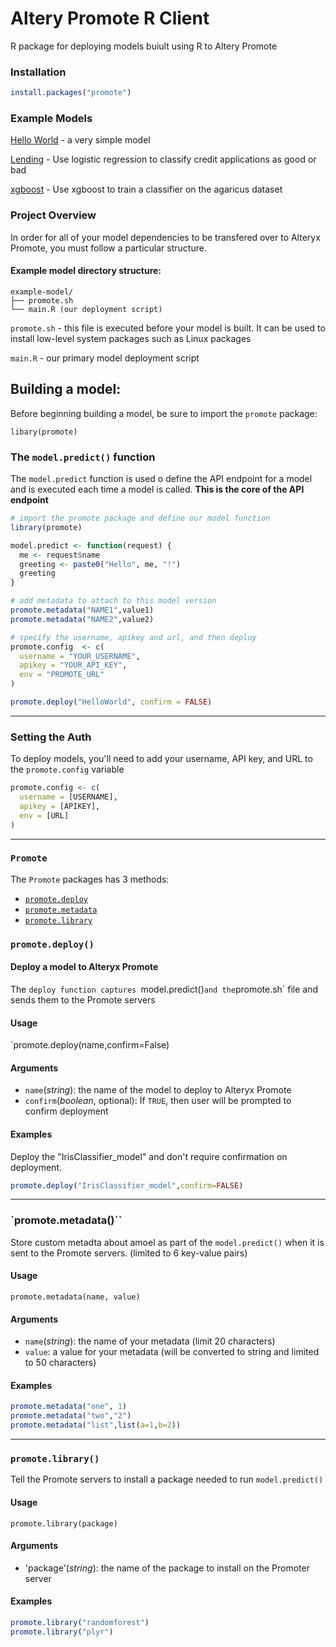 # Altery Promote R Client
R package for deploying models buiult using R to Altery Promote

### Installation

```r
install.packages("promote")
```

### Example Models
[Hello World](examples/helloworld) - a very simple model

[Lending](examples/lending) - Use logistic regression to classify credit applications as good or bad

[xgboost](examples/xgboost) - Use xgboost to train a classifier on the agaricus dataset

### Project Overview

In order for all of your model dependencies to be transfered over to Alteryx Promote, you must follow a particular structure.

#### Example model directory structure:
```
example-model/
├── promote.sh
└── main.R (our deployment script)
```

`promote.sh` - this file is executed before your model is built. It can be used to install low-level system packages such as Linux packages

`main.R` - our primary model deployment script

## Building a model:

Before beginning building a model, be sure to import the `promote` package:

`libary(promote)`

### The `model.predict()` function

The `model.predict` function is used o define the API endpoint for a model and is executed each time a model is called. **This is the core of the API endpoint**

```r
# import the promote package and define our model function
library(promote)

model.predict <- function(request) {
  me <- request$name
  greeting <- paste0("Hello", me, "!")
  greeting
}

# add metadata to attach to this model version
promote.metadata("NAME1",value1)
promote.metadata("NAME2",value2)

# specify the username, apikey and url, and then deploy
promote.config  <- c(
  username = "YOUR_USERNAME",
  apikey = "YOUR_API_KEY",
  env = "PROMOTE_URL"
)

promote.deploy("HelloWorld", confirm = FALSE)
```

<hr>

### Setting the Auth

To deploy models, you'll need to add your username, API key, and URL to the `promote.config` variable
```r
promote.config <- c(
  username = [USERNAME],
  apikey = [APIKEY],
  env = [URL]
)
```
<hr>

### `Promote`

The `Promote` packages has 3 methods:
- [`promote.deploy`](#promotedeploy)
- [`promote.metadata`](#promotemetadata)
- [`promote.library`](#promotelibrary)

### `promote.deploy()`

#### Deploy a model to Alteryx Promote

The `deploy function captures `model.predict()` and the `promote.sh` file and sends them to the Promote servers

#### Usage

`promote.deploy(name,confirm=False)

#### Arguments
- `name`(_string_): the name of the model to deploy to Alteryx Promote
- `confirm`(_boolean_, optional): If `TRUE`, then user will be prompted to confirm deployment

#### Examples

Deploy the "IrisClassifier_model" and don't require confirmation on deployment.
```r
promote.deploy("IrisClassifier_model",confirm=FALSE)
```
<hr>

### `promote.metadata()``

Store custom metadta about amoel as part of the `model.predict()` when it is sent to the Promote servers. (limited to 6 key-value pairs)

#### Usage

`promote.metadata(name, value)`

#### Arguments
- `name`(_string_): the name of your metadata (limit 20 characters)
- `value`: a value for your metadata (will be converted to string and limited to 50 characters)

#### Examples

```r
promote.metadata("one", 1)
promote.metadata("two","2")
promote.metadata("list",list(a=1,b=2))
```
<hr>

### `promote.library()`

Tell the Promote servers to install a package needed to run `model.predict()`

#### Usage

`promote.library(package)`

#### Arguments

- 'package'(_string_): the name of the package to install on the Promoter server

#### Examples

```r
promote.library("randomforest")
promote.library("plyr")
```
